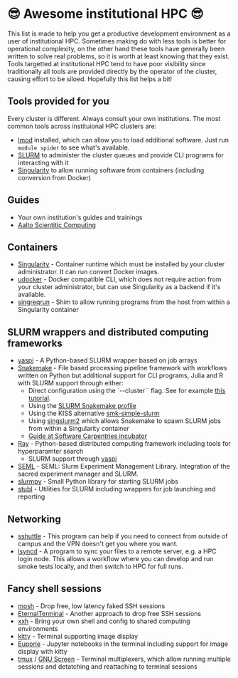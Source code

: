 # 😎 Awesome institutional HPC 😎

This list is made to help you get a productive development environment as a user of institutional HPC. Sometimes making do with less tools is better for operational complexity, on the other hand these tools have generally been written to solve real problems, so it is worth at least knowing that they exist. Tools targetted at institutional HPC tend to have poor visibility since traditionally all tools are provided directly by the operator of the cluster, causing effort to be siloed. Hopefully this list helps a bit!

## Tools provided for you

Every cluster is different. Always consult your own institutions. The most common tools across instituional HPC clusters are:

 * [lmod](https://lmod.readthedocs.io/en/latest/index.html) installed, which can allow you to load additional software. Just run `module spider` to see what's available.
 * [SLURM](https://slurm.schedmd.com/slurm.html) to administer the cluster queues and provide CLI programs for interacting with it
 * [Singularity](https://sylabs.io/) to allow running software from containers (including conversion from Docker)

## Guides

 * Your own institution's guides and trainings
 * [Aalto Scientitic Computing ](https://scicomp.aalto.fi/)

## Containers

 * [Singularity](https://sylabs.io/) - Container runtime which must be installed by your cluster administrator. It can run convert Docker images. 
 * [udocker](https://github.com/indigo-dc/udocker) - Docker compatible CLI, which does not require action from your cluster administrator, but can use Singularity as a backend if it's available.
 * [singreqrun](https://github.com/frankier/singreqrun/) - Shim to allow running programs from the host from within a Singularity container

## SLURM wrappers and distributed computing frameworks

 * [yaspi](https://github.com/albanie/yaspi) - A Python-based SLURM wrapper based on job arrays
 * [Snakemake](https://github.com/snakemake/snakemake) - File based processing pipeline framework with workflows written on Python but additional support for CLI programs, Julia and R  with SLURM support through either:
   * Direct configuration using the `--cluster`` flag. See for example [this tutorial](https://carpentries-incubator.github.io/workflows-snakemake/09-cluster/index.html).
   * Using the [SLURM Snakemake profile](https://github.com/Snakemake-Profiles/slurm)
   * Using the KISS alternative [smk-simple-slurm](https://github.com/jdblischak/smk-simple-slurm)
   * Using [singslurm2](https://github.com/frankier/singslurm2) which allows Snakemake to spawn SLURM jobs from within a Singularity container
   * [Guide at Software Carpentries incubator](https://carpentries-incubator.github.io/workflows-snakemake/)
 * [Ray](https://www.ray.io/) - Python-based distributed computing framework including tools for hyperparamter search
   * SLURM support through [yaspi](https://github.com/albanie/yaspi)
 * [SEML](https://github.com/TUM-DAML/seml) - SEML: Slurm Experiment Management Library. Integration of the sacred experiment manager and SLURM.
 * [slurmpy](https://github.com/brentp/slurmpy) - Small Python library for starting SLURM jobs
 * [stubl](https://github.com/ubccr/stubl) - Utilities for SLURM including wrappers for job launching and reporting

## Networking

 * [sshuttle](https://github.com/sshuttle/sshuttle) - This program can help if you need to connect from outside of campus and the VPN doesn't get you where you want.
 * [lsyncd](https://github.com/lsyncd/lsyncd) - A program to sync your files to a remote server, e.g. a HPC login node. This allows a workflow where you can develop and run smoke tests locally, and then switch to HPC for full runs.

## Fancy shell sessions

 * [mosh](https://mosh.org/) - Drop free, low latency faked SSH sessions
 * [EternalTerminal](https://github.com/MisterTea/EternalTerminal) - Another approach to drop free SSH sessions
 * [xxh](https://github.com/xxh/xxh) - Bring your own shell and config to shared computing environments
 * [kitty](https://sw.kovidgoyal.net/kitty/) - Terminal supporting image display
 * [Euporie](https://github.com/joouha/euporie) - Jupyter notebooks in the terminal including support for image display with kitty
 * [tmux](https://github.com/tmux/tmux) / [GNU Screen](https://www.gnu.org/software/screen/) - Terminal multiplexers, which allow running multiple sessions and detatching and reattaching to terminal sessions
